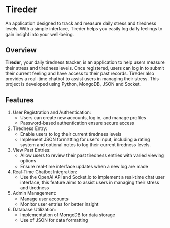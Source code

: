 # Tireder

An application designed to track and measure daily stress and tiredness levels.
With a simple interface, Tireder helps you easily log daily feelings to gain insight into your well-being.

## Overview
**Tireder**, your daily tiredness tracker, is an application to help users measure their stress and tiredness levels.
Once registered, users can log in to submit their current feeling and have access to their past records.
Tireder also provides a real-time chatbot to assist users in managing their stress. This project is developed using Python, MongoDB, JSON and Socket.

## Features
1. User Registration and Authentication:
   - Users can create new accounts, log in, and manage profiles 
   - Password-based authentication ensure secure access
2. Tiredness Entry:
   - Enable users to log their current tiredness levels
   - Implement JSON formatting for user’s input, including a rating system and optional notes to log their current tiredness levels.
3. View Past Entries:
   - Allow users to review their past tiredness entries with varied viewing options 
   - Ensure real-time interface updates when a new log are made
4. Real-Time Chatbot Integration:
   - Use the OpenAI API and Socket.io to implement a real-time chat user interface, this feature aims to assist users in managing their stress and tiredness
5. Admin Management:
   - Manage user accounts
   - Monitor user entries for better insight
6. Database Utilization:
   - Implementation of MongoDB for data storage
   - Use of JSON for data formatting

